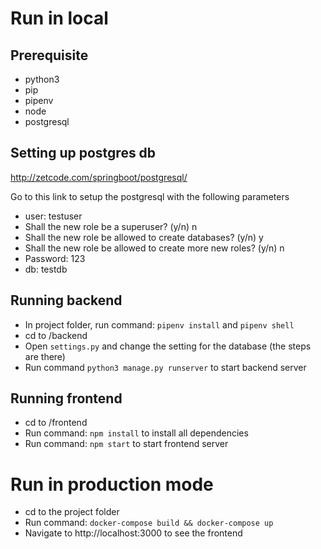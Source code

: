 # Run in local
## Prerequisite
- python3
- pip
- pipenv
- node
- postgresql
## Setting up postgres db
http://zetcode.com/springboot/postgresql/

Go to this link to setup the postgresql with the following parameters
- user: testuser
- Shall the new role be a superuser? (y/n) n
- Shall the new role be allowed to create databases? (y/n) y
- Shall the new role be allowed to create more new roles? (y/n) n
- Password: 123  
- db: testdb
## Running backend
- In project folder, run command: `pipenv install` and `pipenv shell`
- cd to /backend
- Open `settings.py` and change the setting for the database (the steps are there)
- Run command `python3 manage.py runserver` to start backend server
## Running frontend
- cd to /frontend
- Run command: `npm install` to install all dependencies
- Run command: `npm start` to start frontend server
# Run in production mode
- cd to the project folder
- Run command: `docker-compose build && docker-compose up`
- Navigate to http://localhost:3000 to see the frontend